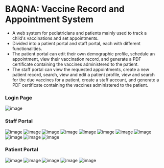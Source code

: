 # BAQNA: Vaccine Record and Appointment System
- A web system for pediatricians and patients mainly used to track a child's vaccinations and set appointments.
- Divided into a patient portal and staff portal, each with different functionalities.
- The patient portal can edit their own demographic profile, schedule an appointment, view their vaccination record, and generate a PDF certificate containing the vaccines administered to the patient.
- The staff portal can view the requested appointments, create a new patient record, search, view and edit a patient profile, view and search for the due vaccines for a patient, create a staff account, and generate a PDF certificate containing the vaccines administered to the patient.

### Login Page
![image](https://github.com/karlostuazon/baqna-live/assets/80134317/7ff055e6-16c6-4e34-83b8-4d5ea87e3b2f)

### Staff Portal 
![image](https://github.com/karlostuazon/baqna-live/assets/80134317/a92781c2-5d34-442a-88f6-66df0525ce8d)
![image](https://github.com/karlostuazon/baqna-live/assets/80134317/1075282b-b1e0-4695-9323-ff1b0635df84)
![image](https://github.com/karlostuazon/baqna-live/assets/80134317/08ed788f-01e9-43db-a251-25d4c9d8a7ff)
![image](https://github.com/karlostuazon/baqna-live/assets/80134317/2b81a79d-1723-4950-a57e-9319e9c99e65)
![image](https://github.com/karlostuazon/baqna-live/assets/80134317/d0f93020-29e3-414f-9f07-c9fa21cc13d5)
![image](https://github.com/karlostuazon/baqna-live/assets/80134317/f3c35d13-a8d0-4d4e-832a-6f29b5d76ecf)
![image](https://github.com/karlostuazon/baqna-live/assets/80134317/e27f0568-1b19-4e00-8295-f27befe8a7f8)
![image](https://github.com/karlostuazon/baqna-live/assets/80134317/ee7e6e2a-c3d4-42e0-9e6b-1fd78172b603)
![image](https://github.com/karlostuazon/baqna-live/assets/80134317/f48a95fb-e550-4a21-8299-d16bf97efcec)
![image](https://github.com/karlostuazon/baqna-live/assets/80134317/29fd41af-f0b5-441c-98a1-b6a00384b62f)
![image](https://github.com/karlostuazon/baqna-live/assets/80134317/93fc3e46-080e-4dee-ab99-41fde94febe6)

### Patient Portal
![image](https://github.com/karlostuazon/baqna-live/assets/80134317/b514f4f9-cbae-44ac-8a42-5608a575897c)
![image](https://github.com/karlostuazon/baqna-live/assets/80134317/3da7ef99-2b8b-4bca-8fc5-0eb40d76e5dc)
![image](https://github.com/karlostuazon/baqna-live/assets/80134317/21ce4031-aff3-4c61-8e97-9525ef7d9c17)
![image](https://github.com/karlostuazon/baqna-live/assets/80134317/78fcc7a1-f67e-415b-811b-46d8ab005403)
![image](https://github.com/karlostuazon/baqna-live/assets/80134317/dc56ad59-8f90-4092-b7d7-40961621238c)
